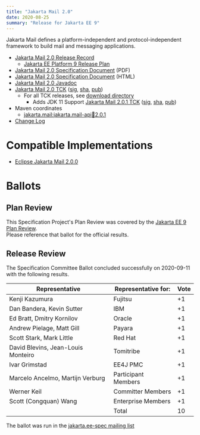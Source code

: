 ```yaml
---
title: "Jakarta Mail 2.0"
date: 2020-08-25
summary: "Release for Jakarta EE 9"
---
```


Jakarta Mail defines a platform-independent and protocol-independent framework to build mail and messaging applications.

* [Jakarta Mail 2.0 Release Record](https://projects.eclipse.org/projects/ee4j.mail/releases/2.0.0)
  * [Jakarta EE Platform 9 Release Plan](https://jakartaee.github.io/platform/jakartaee9/JakartaEE9ReleasePlan)
* [Jakarta Mail 2.0 Specification Document](./jakarta-mail-spec-2.0.pdf) (PDF)
* [Jakarta Mail 2.0 Specification Document](./jakarta-mail-spec-2.0.html) (HTML)
* [Jakarta Mail 2.0 Javadoc](./apidocs)
* [Jakarta Mail 2.0 TCK](https://download.eclipse.org/jakartaee/mail/2.0/jakarta-mail-tck-2.0.0.zip)  ([sig](https://download.eclipse.org/jakartaee/mail/2.0/jakarta-mail-tck-2.0.0.zip.sig),  [sha](https://download.eclipse.org/jakartaee/mail/2.0/jakarta-mail-tck-2.0.0.zip.sha256),  [pub](https://jakarta.ee/specifications/jakartaee-spec-committee.pub))
   * For all TCK releases, see [download directory](https://download.eclipse.org/jakartaee/mail/2.0)
       * Adds JDK 11 Support [Jakarta Mail 2.0.1 TCK](https://download.eclipse.org/jakartaee/mail/2.0/jakarta-mail-tck-2.0.1.zip)  ([sig](https://download.eclipse.org/jakartaee/mail/2.0/jakarta-mail-tck-2.0.1.zip.sig),  [sha](https://download.eclipse.org/jakartaee/mail/2.0/jakarta-mail-tck-2.0.1.zip.sha256),  [pub](https://jakarta.ee/specifications/jakartaee-spec-committee.pub))
* Maven coordinates
  * [jakarta.mail:jakarta.mail-api:jar:2.0.1](https://central.sonatype.com/artifact/jakarta.mail/jakarta.mail-api/2.0.1/jar)
* [Change Log](./changelog)


# Compatible Implementations

* [Eclipse Jakarta Mail 2.0.0](https://eclipse-ee4j.github.io/mail/)

# Ballots

## Plan Review

[//]: # (For Jakarta EE 9, the Platform Plan Review covered 95% of the Specification Projects.  For those Projects, just use the following statement in this Plan Review section:)

This Specification Project's Plan Review was covered by the [Jakarta EE 9 Plan Review](https://jakarta.ee/specifications/platform/9/).  
Please reference that ballot for the official results.

[//]: # (If your Project was required to do a standalone Plan Review...  You'll need to perform an official Plan Review ballot and record the results here.)

## Release Review

The Specification Committee Ballot concluded successfully on 2020-09-11 with the following results.

| Representative                                      | Representative for: | Vote |
|-----------------------------------------------------|---------------------|------|
| Kenji Kazumura                                      | Fujitsu             |  +1  |
| Dan Bandera, Kevin Sutter                           | IBM                 |  +1  |
| Ed Bratt, Dmitry Kornilov                           | Oracle              |  +1  |
| Andrew Pielage, Matt Gill                           | Payara              |  +1  |
| Scott Stark, Mark Little                            | Red Hat             |  +1  |
| David Blevins, Jean-Louis Monteiro                  | Tomitribe           |  +1  |
| Ivar Grimstad                                       | EE4J PMC            |  +1  |
| Marcelo Ancelmo, Martijn Verburg                    | Participant Members |  +1  |
| Werner Keil                                         | Committer Members   |  +1  |
| Scott (Congquan) Wang                               | Enterprise Members  |  +1  |
|                                                     | Total               |  10  |

The ballot was run in the [jakarta.ee-spec mailing list](https://www.eclipse.org/lists/jakarta.ee-spec/msg00889.html)
